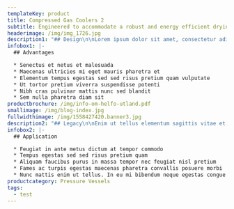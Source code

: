 ```yaml
---
templateKey: product
title: Compressed Gas Coolers 2
subtitle: Engineered to accommodate a robust and energy efficient drying of Biomasses
headerimage: /img/img_1726.jpg
description1: "## Design\n\nLorem ipsum dolor sit amet, consectetur adipiscing elit, sed do eiusmod tempor incididunt ut labore et dolore magna aliqua. Nec sagittis aliquam malesuada bibendum arcu. Mi proin sed libero enim sed faucibus turpis. Pharetra diam sit amet nisl. Aliquet nec ullamcorper sit amet risus. Eu scelerisque felis imperdiet proin. Faucibus ornare suspendisse sed nisi lacus sed viverra. Hendrerit gravida rutrum quisque non tellus orci ac auctor. Nibh praesent tristique magna sit. Fusce id velit ut tortor. Leo integer malesuada nunc vel. Ipsum faucibus vitae aliquet nec ullamcorper sit amet risus nullam. Ridiculus mus mauris vitae ultricies leo integer. In vitae turpis massa sed. Platea dictumst quisque sagittis purus sit amet volutpat consequat mauris. Egestas maecenas pharetra convallis posuere morbi leo urna. Etiam dignissim diam quis enim lobortis scelerisque fermentum. Nibh tortor id aliquet lectus proin.\r\n\nMi in nulla posuere sollicitudin aliquam ultrices sagittis orci. Lectus proin nibh nisl condimentum id. Faucibus et molestie ac feugiat. Massa id neque aliquam vestibulum morbi blandit cursus. Nulla posuere sollicitudin aliquam ultrices. Tortor condimentum lacinia quis vel. Mi eget mauris pharetra et ultrices neque ornare aenean. Varius morbi enim nunc faucibus a pellentesque sit amet porttitor. Habitasse platea dictumst quisque sagittis purus sit amet volutpat. Tempus iaculis urna id volutpat lacus laoreet. Tincidunt dui ut ornare lectus sit."
infobox1: |-
  ## Advantages

  * Senectus et netus et malesuada 
  * Maecenas ultricies mi eget mauris pharetra et
  * Elementum tempus egestas sed sed risus pretium quam vulputate
  * Ut tortor pretium viverra suspendisse potenti
  * Nibh cras pulvinar mattis nunc sed blandit
  * Sem nulla pharetra diam sit
productbrochure: /img/info-om-helfo-utland.pdf
smallimage: /img/blog-index.jpg
fullwidthimage: /img/1558427420.banner3.jpg
description2: "## Legacy\n\nEnim ut tellus elementum sagittis vitae et leo. Purus gravida quis blandit turpis cursus in hac habitasse platea. Ornare massa eget egestas purus viverra accumsan in. Feugiat sed lectus vestibulum mattis. Ultrices neque ornare aenean euismod elementum nisi quis eleifend quam. Augue lacus viverra vitae congue eu consequat ac. Volutpat maecenas volutpat blandit aliquam etiam erat velit scelerisque in. Tellus at urna condimentum mattis pellentesque id nibh. Nibh nisl condimentum id venenatis. Quis vel eros donec ac. Ligula ullamcorper malesuada proin libero nunc consequat interdum varius sit. Neque viverra justo nec ultrices dui sapien eget mi proin. Ornare massa eget egestas purus viverra accumsan in. Leo duis ut diam quam nulla porttitor massa. Turpis cursus in hac habitasse platea dictumst quisque sagittis. Amet aliquam id diam maecenas.\r\n\nAugue lacus viverra vitae congue eu consequat. Amet justo donec enim diam vulputate ut. Nibh mauris cursus mattis molestie. Ullamcorper malesuada proin libero nunc consequat interdum varius sit amet. Sagittis eu volutpat odio facilisis mauris sit amet massa. Integer enim neque volutpat ac tincidunt vitae semper quis lectus. Tristique nulla aliquet enim tortor at auctor urna nunc id. Quis blandit turpis cursus in hac habitasse platea dictumst quisque. Bibendum arcu vitae elementum curabitur vitae. Ac felis donec et odio pellentesque diam. Ultrices sagittis orci a scelerisque. Faucibus in ornare quam viverra orci sagittis eu volutpat. Maecenas ultricies mi eget mauris pharetra et ultrices neque ornare. Tellus at urna condimentum mattis pellentesque id nibh tortor id. Nisi porta lorem mollis aliquam ut porttitor leo a diam. Adipiscing elit ut aliquam purus sit. Scelerisque felis imperdiet proin fermentum leo vel orci porta."
infobox2: |-
  ## Application

  * Feugiat in ante metus dictum at tempor commodo
  * Tempus egestas sed sed risus pretium quam
  * Aliquam faucibus purus in massa tempor nec feugiat nisl pretium
  * Fames ac turpis egestas maecenas pharetra convallis posuere morbi
  * Nunc mattis enim ut tellus. In eu mi bibendum neque egestas congue
productcategory: Pressure Vessels
tags:
  - test
---
```


